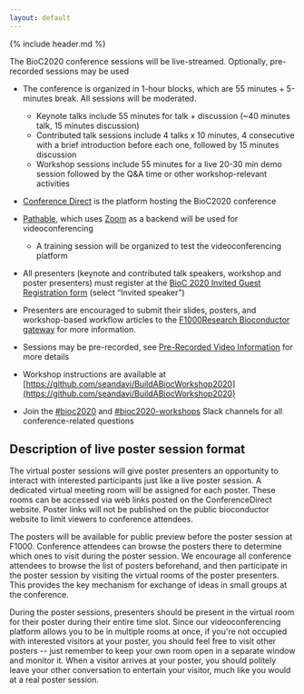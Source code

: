 ```yaml
---
layout: default
---
```


{% include header.md %}

The BioC2020 conference sessions will be live-streamed. Optionally, pre-recorded sessions may be used

- The conference is organized in 1-hour blocks, which are 55 minutes + 5-minutes break. All sessions will be moderated.
    - Keynote talks include 55 minutes for talk + discussion (~40 minutes talk, 15 minutes discussion)
    - Contributed talk sessions include 4 talks x 10 minutes, 4 consecutive with a brief introduction before each one, followed by 15 minutes discussion
    - Workshop sessions include 55 minutes for a live 20-30 min demo session followed by the Q&A time or other workshop-relevant activities

- [Conference Direct](https://conferencedirect.com/) is the platform hosting the BioC2020 conference

- [Pathable](https://pathable.com/), which uses [Zoom](https://zoom.us/) as a backend will be used for videoconferencing
    - A training session will be organized to test the videoconferencing platform

- All presenters (keynote and contributed talk speakers, workshop and poster presenters) must register at the [BioC 2020 Invited Guest Registration form](https://docs.google.com/forms/d/e/1FAIpQLSe5gIWOJnyPcCaObhqbaht_64mf8SabZ_K8Y68EozXqX83clw/viewform) (select “Invited speaker”)

- Presenters are encouraged to submit their slides, posters, and workshop-based workflow articles to the [F1000Research Bioconductor gateway](https://f1000research.com/gateways/bioconductor/about-this-gateway) for more information.

- Sessions may be pre-recorded, see [Pre-Recorded Video Information](https://drive.google.com/file/d/1u8V9sHL9pRKoPUAsIky3d4s_EfVOSSZQ/view?usp=sharing) for more details

- Workshop instructions are available at [https://github.com/seandavi/BuildABiocWorkshop2020](https://github.com/seandavi/BuildABiocWorkshop2020)

- Join the [#bioc2020](https://community-bioc.slack.com/archives/CLAEUFVAA) and [#bioc2020-workshops](https://community-bioc.slack.com/archives/C015QR5FCGN) Slack channels for all conference-related questions

## Description of live poster session format

The virtual poster sessions will give poster presenters an opportunity to interact with interested participants just like a live poster session. A dedicated virtual meeting room will be assigned for each poster. These rooms can be accessed via web links posted on the ConferenceDirect website. Poster links will not be published on the public bioconductor website to limit viewers to conference attendees.

The posters will be available for public preview before the poster session at F1000. Conference attendees can browse the posters there to determine which ones to visit during the poster session. We encourage all conference attendees to browse the list of posters beforehand, and then participate in the poster session by visiting the virtual rooms of the poster presenters. This provides the key mechanism for exchange of ideas in small groups at the conference.

During the poster sessions, presenters should be present in the virtual room for their poster during their entire time slot. Since our videoconferencing platform allows you to be in multiple rooms at once, if you're not occupied with interested visitors at your poster, you should feel free to visit other posters -- just remember to keep your own room open in a separate window and monitor it. When a visitor arrives at your poster, you should politely leave your other conversation to entertain your visitor, much like you would at a real poster session.
